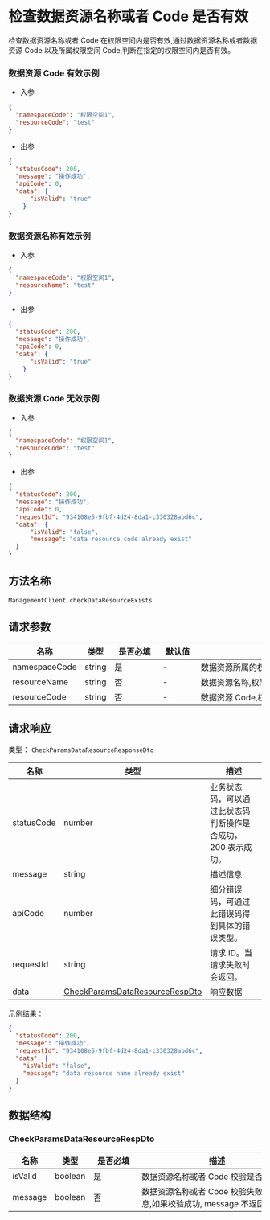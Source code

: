 # 检查数据资源名称或者 Code 是否有效

<!--
  警告⚠️：
  不要直接修改该文档，
  https://github.com/Authing/authing-docs-factory
  使用该项目进行生成
-->

<LastUpdated />

检查数据资源名称或者 Code 在权限空间内是否有效,通过数据资源名称或者数据资源 Code 以及所属权限空间 Code,判断在指定的权限空间内是否有效。

### 数据资源 Code 有效示例

- 入参

```json
{
  "namespaceCode": "权限空间1",
  "resourceCode": "test"
}
```

- 出参

```json
{
  "statusCode": 200,
  "message": "操作成功",
  "apiCode": 0,
  "data": {
      "isValid": "true"
    }
}
```

### 数据资源名称有效示例

- 入参

```json
{
  "namespaceCode": "权限空间1",
  "resourceName": "test"
}
```

- 出参

```json
{
  "statusCode": 200,
  "message": "操作成功",
  "apiCode": 0,
  "data": {
      "isValid": "true"
    }
}
```

### 数据资源 Code 无效示例

- 入参

```json
{
  "namespaceCode": "权限空间1",
  "resourceCode": "test"
}
```

- 出参

```json
{
  "statusCode": 200,
  "message": "操作成功",
  "apiCode": 0,
  "requestId": "934108e5-9fbf-4d24-8da1-c330328abd6c",
  "data": {
      "isValid": "false",
      "message": "data resource code already exist"
  }
}
```
  

## 方法名称

`ManagementClient.checkDataResourceExists`

## 请求参数

| 名称 | 类型 | <div style="width:80px">是否必填</div> | <div style="width:60px">默认值</div> | <div style="width:300px">描述</div> | <div style="width:200px">示例值</div> |
| ---- | ---- | ---- | ---- | ---- | ---- |
 | namespaceCode | string  | 是 | - | 数据资源所属的权限空间 Code  | `examplePermissionNamespace` |
 | resourceName | string  | 否 | - | 数据资源名称,权限空间内唯一  | `示例数据资源名称` |
 | resourceCode | string  | 否 | - | 数据资源 Code,权限空间内唯一  | `dataResourceTestCode` |




## 请求响应

类型： `CheckParamsDataResourceResponseDto`

| 名称 | 类型 | 描述 |
| ---- | ---- | ---- |
| statusCode | number | 业务状态码，可以通过此状态码判断操作是否成功，200 表示成功。 |
| message | string | 描述信息 |
| apiCode | number | 细分错误码，可通过此错误码得到具体的错误类型。 |
| requestId | string | 请求 ID。当请求失败时会返回。 |
| data | <a href="#CheckParamsDataResourceRespDto">CheckParamsDataResourceRespDto</a> | 响应数据 |



示例结果：

```json
{
  "statusCode": 200,
  "message": "操作成功",
  "requestId": "934108e5-9fbf-4d24-8da1-c330328abd6c",
  "data": {
    "isValid": "false",
    "message": "data resource name already exist"
  }
}
```

## 数据结构


### <a id="CheckParamsDataResourceRespDto"></a> CheckParamsDataResourceRespDto

| 名称 | 类型 | <div style="width:80px">是否必填</div> | <div style="width:300px">描述</div> | <div style="width:200px">示例值</div> |
| ---- |  ---- | ---- | ---- | ---- |
| isValid | boolean | 是 | 数据资源名称或者 Code 校验是否有效   |  `false` |
| message | boolean | 否 | 数据资源名称或者 Code 校验失败提示信息,如果校验成功, message 不返回   |  `data resource name already exist` |



